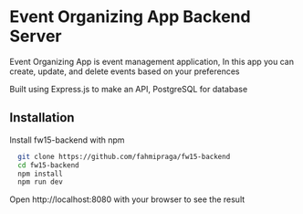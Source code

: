 # Event Organizing App Backend Server

Event Organizing App is event management application, In this app you can create, update, and delete events based on your preferences

Built using Express.js to make an API, PostgreSQL for database

## Installation

Install fw15-backend with npm

```bash
  git clone https://github.com/fahmipraga/fw15-backend
  cd fw15-backend
  npm install
  npm run dev
```

Open http://localhost:8080 with your browser to see the result


